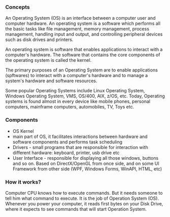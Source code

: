 ### Concepts
An Operating System (OS) is an interface between a computer user and computer hardware. An operating system is a software which performs all the basic tasks like file management, memory management, process management, handling input and output, and controlling peripheral devices such as disk drives and printers.

An operating system is software that enables applications to interact with a computer's hardware. The software that contains the core components of the operating system is called the kernel.

The primary purposes of an Operating System are to enable applications (spftwares) to interact with a computer's hardware and to manage a system's hardware and software resources.

Some popular Operating Systems include Linux Operating System, Windows Operating System, VMS, OS/400, AIX, z/OS, etc. Today, Operating systems is found almost in every device like mobile phones, personal computers, mainframe computers, automobiles, TV, Toys etc.

### Components
- OS Kernel
- main part of OS, it facilitates interactions between hardware and software components and performs task scheduling 
- Drivers - small programs that are responsible for interaction with different hardware: keyboard, printer, usb drive etc 
- User Interface - responsible for displaying all those windows, buttons and so on. Based on DirectX/OpenGL from once side, and on some UI Framework from other side (WPF, Windows Forms, WinAPI, HTML, etc) 

### How it works?
Computer CPU knows how to execute commands. But it needs someone to tell him what command to execute. It is the job of Operation System (OS). Whenever you power your computer, it reads first bytes on your Disk Drive, where it expects to see commands that will start Operation System. 